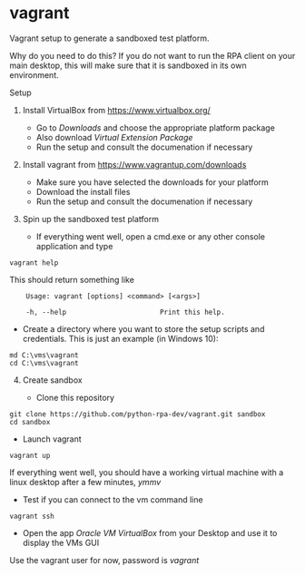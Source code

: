 # vagrant
Vagrant setup to generate a sandboxed test platform.

Why do you need to do this? 
If you do not want to run the RPA client on your main desktop, this will
make sure that it is sandboxed in its own environment.

Setup
1. Install VirtualBox from https://www.virtualbox.org/
   * Go to *Downloads* and choose the appropriate platform package
   * Also download *Virtual Extension Package*
   * Run the setup and consult the documenation if necessary

2. Install vagrant from https://www.vagrantup.com/downloads
   * Make sure you have selected the downloads for your platform
   * Download the install files
   * Run the setup and consult the documenation if necessary

3. Spin up the sandboxed test platform
   * If everything went well, open a cmd.exe or any other console application and type

```
vagrant help
```

   This should return something like    

```
    Usage: vagrant [options] <command> [<args>]

    -h, --help                       Print this help.
```

   * Create a directory where you want to store the setup scripts and credentials. This is just an example (in Windows 10):   

```
md C:\vms\vagrant
cd C:\vms\vagrant
```

4. Create sandbox

   * Clone this repository

```
git clone https://github.com/python-rpa-dev/vagrant.git sandbox
cd sandbox
```    

   * Launch vagrant 
   
```   
vagrant up
```    

   If everything went well, you should have a working virtual machine with a linux desktop after a few minutes, *ymmv*

   * Test if you can connect to the vm command line

```
vagrant ssh
```    

   * Open the app *Oracle VM VirtualBox* from your Desktop and use it to display the VMs GUI
   
   Use the vagrant user for now, password is *vagrant*

